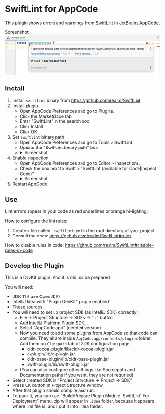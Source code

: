 # SwiftLint for AppCode

This plugin shows errors and warnings from [SwiftLint](https://github.com/realm/SwiftLint)
in [JetBrains AppCode](https://www.jetbrains.com/objc/).

Screenshot:<br/>
<img src="img/swiftlint.png" alt="Screenshot of the plugin showing a warning on a Swift file in AppCode"/>

## Install
1. Install `swiftlint` binary from <https://github.com/realm/SwiftLint>
2. Install plugin
   - Open AppCode Preferences and go to Plugins.
   - Click the Marketplace tab
   - Enter "SwiftLint" in the search box
   - Click Install
   - Click OK
3. Set `swiftlint` binary path
   - Open AppCode Preferences and go to Tools > SwiftLint.
   - Update the "SwiftLint binary path" box
   - <details><summary>Screenshot</summary>
     <img src="img/preferences.png" width="897" alt="SwiftLint settings in AppCode Preferences"/>
     </details>
4. Enable inspection
   - Open AppCode Preferences and go to Editor > Inspections.
   - Check the box next to Swift > "SwiftLint (available for Code|Inspect Code)"
   - <details><summary>Screenshot</summary>
     <img src="img/inspections.png" width="900" alt="Section Inspections of AppCode Preferences"/>
     </details>
5. Restart AppCode

## Use
Lint errors appear in your code as red underlines or orange hi-lighting.

How to configure the lint rules:
1. Create a file called `.swiftlint.yml` in the root directory of your project
1. Consult the docs: <https://github.com/realm/SwiftLint#rules>

How to disable rules in code: <https://github.com/realm/SwiftLint#disable-rules-in-code>

## Develop the Plugin

This is a DevKit plugin. And it is old, so be prepared. 

You will need:
 - JDK 11 (I use OpenJDK)
 - IntelliJ Idea with "Plugin DevKit" plugin enabled
 - These sources
 - You will need to set up project SDK (as IntelliJ SDK) correctly:
   - File -> Project Structure -> SDKs -> "+" button
   - Add IntelliJ Platform Plugin SDK...
   - Select "AppCode.app" (needed version)
   - Now you need to add some plugins from AppCode so that code can compile. They all are inside `AppCode.app/contents/plugins` folder. 
     Add them on `Classpath` tab of SDK configuration page.
     - cidr-cocoa-plugin/lib/cidr-cocoa-plugin.jar
     - c-plugin/lib/c-plugin.jar
     - cidr-base-plugin/lib/cidr-base-plugin.jar
     - swift-plugin/lib/swift-plugin.jar
   - (You can also configure other things like Sourcepath and Documentation paths if you want, they are not requried)
 - Select created SDK in "Project Structure -> Project -> SDK"
 - Press OK button in Project Structure window
 - After that plugin should compile and run.
 - To pack it, you can use "Build/Prepare Plugin Module 'SwiftLint' For Deployment" menu. zip will appear in `.idea` folder, 
   because it appears where .iml file is, and I put it into .idea folder.